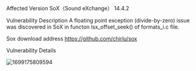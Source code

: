 Affected Version
SoX（Sound eXchange） 14.4.2

Vulnerability Description
A floating point exception (divide-by-zero) issue was discovered in SoX in functon lsx_offset_seek() of formats_i.c file.

Sox download address
https://github.com/chirlu/sox


Vulnerability Details


![1699175809594](https://github.com/dongyuma/sox-defects/assets/87286944/22490004-0769-4907-b8f8-8beaa311e1b0)
